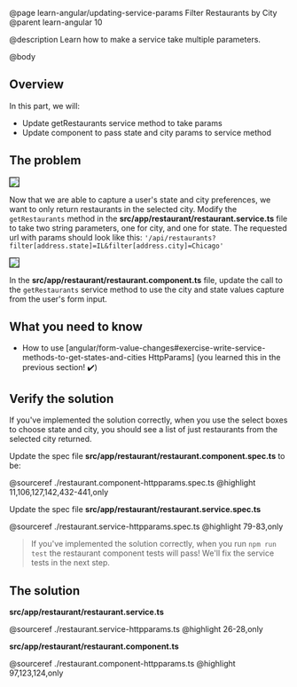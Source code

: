 @page learn-angular/updating-service-params Filter Restaurants by City
@parent learn-angular 10

@description Learn  how to make a service take multiple parameters.

@body

## Overview

In this part, we will:

- Update getRestaurants service method to take params
- Update component to pass state and city params to service method

## The problem

<img src="../static/img/angular/10-updating-service-params/before.png"
  style="border: solid 1px black; max-width: 400px;"/>


Now that we are able to capture a user's state and city preferences, we want to only return restaurants in the selected city. Modify the `getRestaurants` method in the __src/app/restaurant/restaurant.service.ts__ file to take two string parameters, one for city, and one for state. The requested url with params should look like this: `'/api/restaurants?filter[address.state]=IL&filter[address.city]=Chicago'`

<img src="../static/img/angular/10-updating-service-params/after.png"
  style="border: solid 1px black; max-width: 400px;"/>

In the __src/app/restaurant/restaurant.component.ts__ file, update the call to the `getRestaurants` service method to use the city and state values capture from the user's form input.

## What you need to know

- How to use [angular/form-value-changes#exercise-write-service-methods-to-get-states-and-cities HttpParams] (you learned this in the previous section! ✔️)


## Verify the solution

If you've implemented the solution correctly, when you use the select boxes to choose state and city, you should see a list of just restaurants from the selected city returned.

Update the spec file  __src/app/restaurant/restaurant.component.spec.ts__ to be:

@sourceref ./restaurant.component-httpparams.spec.ts
@highlight 11,106,127,142,432-441,only

Update the spec file __src/app/restaurant/restaurant.service.spec.ts__

@sourceref ./restaurant.service-httpparams.spec.ts
@highlight 79-83,only

> If you've implemented the solution correctly, when you run `npm run test` the restaurant component tests will pass! We'll fix the service tests in the next step.

## The solution

__src/app/restaurant/restaurant.service.ts__

@sourceref ./restaurant.service-httpparams.ts
@highlight 26-28,only

__src/app/restaurant/restaurant.component.ts__

@sourceref ./restaurant.component-httpparams.ts
@highlight 97,123,124,only
